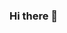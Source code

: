 ### Hi there 👋

<!--
**abhidatta0/abhidatta0** is a ✨ _special_ ✨ repository because its `README.md` (this file) appears on your GitHub profile.

Here are some ideas to get you started:

- 🔭 I’m currently working on a cool project (according to me!).
- 🌱 1 Project I’m proud of  
  https://github.com/abhidatta0/Dime-Project
